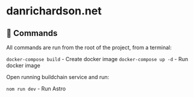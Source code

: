 # danrichardson.net

## 🧞 Commands

All commands are run from the root of the project, from a terminal:

`docker-compose build` - Create docker image
`docker-compose up -d` - Run docker image

Open running buildchain service and run:

`nom run dev` - Run Astro
